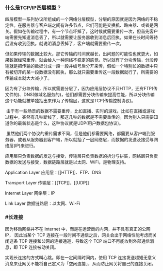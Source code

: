 
### 什么是TCP/IP四层模型？

四层模型一系列协议所组成的⼀个网络分层模型，分层的原因就是因为网络的不稳定性。在服务器与客户端之间有许多节点，它们可能是交换机、路由器、或者是网关。假如在传输过程中，有一个节点坏掉了，这时候就需要重传一次，但首先客户端需要先知道消息丢了，所以就需要让服务器收到消息后回执，如果在长时间等待后没有收到回执，就说明消息丢掉了，客户端就需要重传一次。

但如果传输的数据比较大，那它传输的时间就越长，出问题的可能性也就更大，如果数据经常重传，就会给人一种网络不稳定的感觉。所以就有了分块传输，分段传输就是把传输的数据分成一段一段并编号后分开来传，假如一个特别长的数据中只有被切开的某一段数据没有回执，那么就只需要重传这一段数据就行了，所需要的传输成本就大大减小了。

因为有了分块传输，所以就需要分层了，因为应用层协议不只HTTP，还有FTP(传文件的)、DNS(做域名服务的)，他们都需要分块传输来提高性能，所以分块传输这个功能就被单独抽出来作为了传输层，这就是TCP(传输控制协议)。

 由于有一些场景的数据不需要重传，比如直播、实时的游戏，比如在直播或游戏过程中，突然有几秒断线了，那这几秒的数据是不需要重传的。因为别人只需要知道你的最新状态是什么，这种协议就是UDP(用户数据包协议)。

 虽然他们两个协议的重传需求不同，但是他们都需要网络，都需要从客户端到服务器，或者从服务器到客户端，所以就抽了一层网络层，而数据的发送及接受与网络层(IP)来进行。

应用层只负责数据的发送与接受，传输层只负责数据的拆分与拼装，网络层只负责数据的发送与接受，数据链路层就是以太网、WiFi，是物理支持。

Application Layer 应用层：[[HTTP]]、FTP、DNS

Transport Layer 传输层：[[TCP]]、[[UDP]]

Internet Layer 网络层：IP

Link Layer 数据链路层：以太网、Wi-Fi



### #长连接

因为移动网络并不在 Internet 中，而是在运营商的内网，并不具有真正的公网 IP， 因此当某个 TCP 连接在⼀段时间不通信之后，网关会出于网络性能考虑而关闭这条 TCP 连接和公网的连接通道，导致这个 TCP 端口不再能收到外部通信消息，即 TCP 连接被动关闭。

实现长连接的方式叫心跳。即在⼀定间隔时间内，使用 TCP 连接发送超短无意义消息来让网关不能将自己定义为「空闲连接」，从而防止网关将自己的连接关闭。
